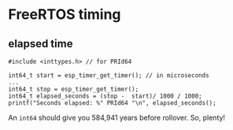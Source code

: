 # FreeRTOS timing

## elapsed time

```
#include <inttypes.h> // for PRId64

int64_t start = esp_timer_get_timer(); // in microseconds
...
int64_t stop = esp_timer_get_timer();
int64_t elapsed_seconds = (stop -  start)/ 1000 / 1000;
printf("Seconds elapsed: %" PRId64 "\n", elapsed_seconds();
```

An `int64` should give you 584,941 years before rollover. So, plenty!
